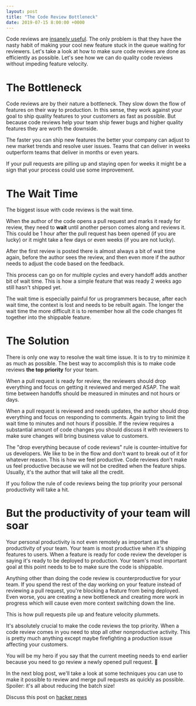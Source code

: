 ```yaml
---
layout: post
title: "The Code Review Bottleneck"
date: 2019-07-15 8:00:00 +0000
---
```


Code reviews are [insanely useful](https://blog.codereview.chat/2019/06/27/code-reviews-and-your-company-goal.html). The only problem is that they have the nasty habit of making your cool new feature stuck in the queue waiting for reviewers. Let's take a look at how to make sure code reviews are done as efficiently as possible. Let's see how we can do quality code reviews without impeding feature velocity.

# The Bottleneck

Code reviews are by their nature a bottleneck. They slow down the flow of features on their way to production. In this sense, they work against your goal to ship quality features to your customers as fast as possible. But because code reviews help your team ship fewer bugs and higher quality features they are worth the downside.

The faster you can ship new features the better your company can adjust to new market trends and resolve user issues. Teams that can deliver in weeks outperform teams that deliver in months or even years.

If your pull requests are pilling up and staying open for weeks it might be a sign that your process could use some improvement.

# The Wait Time

The biggest issue with code reviews is the wait time.

When the author of the code opens a pull request and marks it ready for review, they need to **wait** until another person comes along and reviews it. This could be 1 hour after the pull request has been opened (if you are lucky) or it might take a few days or even weeks (if you are not lucky).

After the first review is posted there is almost always a bit of wait time again, before the author sees the review, and then even more if the author needs to adjust the code based on the feedback.

This process can go on for multiple cycles and every handoff adds another bit of wait time. This is how a simple feature that was ready 2 weeks ago still hasn't shipped yet.

The wait time is especially painful for us programmers because, after each wait time, the context is lost and needs to be rebuilt again. The longer the wait time the more difficult it is to remember how all the code changes fit together into the shippable feature.

# The Solution

There is only one way to resolve the wait time issue. It is to try to minimize it as much as possible. The best way to accomplish this is to make code reviews **the top priority** for your team.

When a pull request is ready for review, the reviewers should drop everything and focus on getting it reviewed and merged ASAP. The wait time between handoffs should be measured in minutes and not hours or days.

When a pull request is reviewed and needs updates, the author should drop everything and focus on responding to comments. Again trying to limit the wait time to minutes and not hours if possible. If the review requires a substantial amount of code changes you should discuss it with reviewers to make sure changes will bring business value to customers.

The "drop everything because of code reviews" rule is counter-intuitive for us developers. We like to be in the flow and don't want to break out of it for whatever reason. This is how we feel productive. Code reviews don't make us feel productive because we will not be credited when the feature ships. Usually, it's the author that will take all the credit.

If you follow the rule of code reviews being the top priority your personal productivity will take a hit.

# But the productivity of your team will soar

Your personal productivity is not even remotely as important as the productivity of your team. Your team is most productive when it's shipping features to users. When a feature is ready for code review the developer is saying it's ready to be deployed to production. Your team's most important goal at this point needs to be to make sure the code is shippable.

Anything other than doing the code review is counterproductive for your team. If you spend the rest of the day working on your feature instead of reviewing a pull request, you're blocking a feature from being deployed. Even worse, you are creating a new bottleneck and creating more work in progress which will cause even more context switching down the line.

This is how pull requests pile up and feature velocity plummets.

It's absolutely crucial to make the code reviews the top priority. When a code review comes in you need to stop all other nonproductive activity. This is pretty much anything except maybe firefighting a production issue affecting your customers.

You will be my hero if you say that the current meeting needs to end earlier because you need to go review a newly opened pull request. 🤙

In the next blog post, we'll take a look at some techniques you can use to make it possible to review and merge pull requests as quickly as possible. Spoiler: it's all about reducing the batch size!

Discuss this post on [hacker news](https;//)
